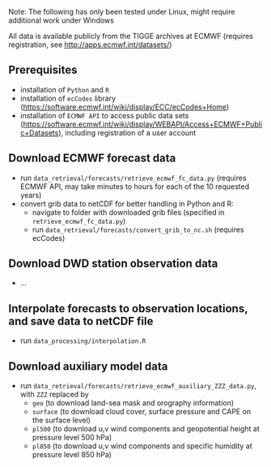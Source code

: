 Note: The following has only been tested under Linux, might require additional work under Windows

All data is available publicly from the TIGGE archives at ECMWF (requires registration, see http://apps.ecmwf.int/datasets/)

## Prerequisites
- installation of `Python` and `R`
- installation of `ecCodes` library (https://software.ecmwf.int/wiki/display/ECC/ecCodes+Home)
- installation of `ECMWF API` to access public data sets (https://software.ecmwf.int/wiki/display/WEBAPI/Access+ECMWF+Public+Datasets), including registration of a user account

## Download ECMWF forecast data
- run `data_retrieval/forecasts/retrieve_ecmwf_fc_data.py` (requires ECMWF API, may take minutes to hours for each of the 10 requested years)
- convert grib data to netCDF for better handling in Python and R:
    - navigate to folder with downloaded grib files (specified in `retrieve_ecmwf_fc_data.py`)
    - run `data_retrieval/forecasts/convert_grib_to_nc.sh` (requires ecCodes)
    
## Download DWD station observation data
- ...

## Interpolate forecasts to observation locations, and save data to netCDF file
- run `data_processing/interpolation.R`

## Download auxiliary model data
- run `data_retrieval/forecasts/retrieve_ecmwf_auxiliary_ZZZ_data.py`, with `ZZZ` replaced by
    - `geo` (to download land-sea mask and orography information)
    - `surface` (to download cloud cover, surface pressure and CAPE on the surface level)
    - `pl500` (to download u,v wind components and geopotential height at pressure level 500 hPa)
    - `pl850` (to download u,v wind components and specific humidity at pressure level 850 hPa)
    